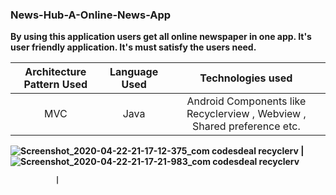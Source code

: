 ### News-Hub-A-Online-News-App
<b>By using this application users get all online newspaper in one app. It's user friendly application. It's must satisfy the users need.


 Architecture Pattern Used             |   Language Used   |   Technologies used     
:-------------------------:|:------------------------:|:------------------------:
MVC | Java | Android Components like Recyclerview ,  Webview , Shared preference etc.



![Screenshot_2020-04-22-21-17-12-375_com codesdeal recyclerv](https://user-images.githubusercontent.com/33654834/80000486-02eecf80-84df-11ea-985e-07c04ceb1230.jpg)  |  ![Screenshot_2020-04-22-21-17-21-983_com codesdeal recyclerv](https://user-images.githubusercontent.com/33654834/80000479-01250c00-84df11ea93c9-0e72a9eb4471.jpg)
 


              |   

